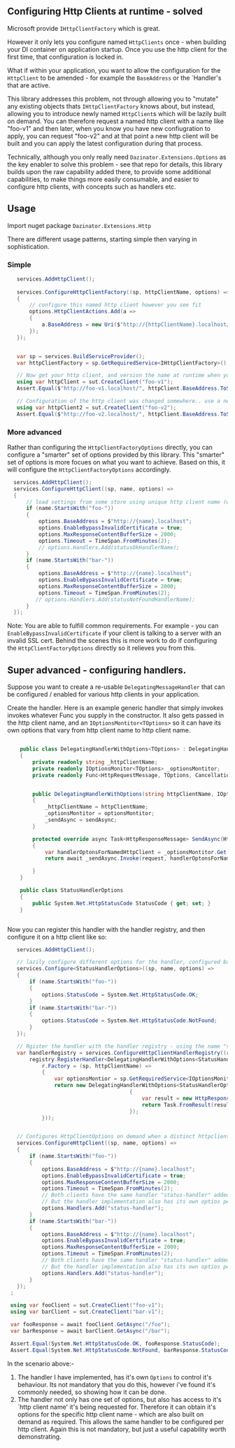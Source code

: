 ## Configuring Http Clients at runtime - solved

Microsoft provide `IHttpClientFactory` which is great.

However it only lets you configure named `HttpClients` once - when building your DI container on application startup. Once you use the http client for the first time, that configuration is locked in.

What if within your application, you want to allow the configuration for the `HttpClient` to be amended - for example the `BaseAddress` or the `Handler's that are active.

This library addresses this problem, not through allowing you to "mutate" any existing objects thats `IHttpClientFactory` knows about, but instead, allowing you to introduce newly named `HttpClient`s which will be lazily built on demand. You can therefore request a named http client with a name like "foo-v1" and then later, when you know you have new confiugration to apply, you can request "foo-v2" and at that point a new http client will be built and you can apply the latest configuration during that process.

Technically, although you only really need `Dazinator.Extensions.Options` as the key enabler to solve this problem - see that repo for details, this library builds upon the raw capability added there, to provide some additional capabilities, to make things more easily consumable, and easier to configure http clients, with concepts such as handlers etc.

## Usage

Import nuget package `Dazinator.Extensions.Http`

There are different usage patterns, starting simple then varying in sophistication.

### Simple

```cs
   services.AddHttpClient();
  
   services.ConfigureHttpClientFactory((sp, httpClientName, options) =>
   {
       // configure this named http client however you see fit
       options.HttpClientActions.Add(a =>
       {
           a.BaseAddress = new Uri($"http://{httpClientName}.localhost/");
       });
   });


   var sp = services.BuildServiceProvider();
   var httpClientFactory = sp.GetRequiredService<IHttpClientFactory>();

   // Now get your http client, and version the name at runtime when your configuration is changed:
   using var httpClient = sut.CreateClient("foo-v1");
   Assert.Equal($"http://foo-v1.localhost/", httpClient.BaseAddress.ToString());

   // Configuration of the http client was changed somewhere.. use a new name.
   using var httpClient2 = sut.CreateClient("foo-v2");
   Assert.Equal($"http://foo-v2.localhost/", httpClient.BaseAddress.ToString());

```

### More advanced

Rather than configuring the `HttpClientFactoryOptions` directly, you can configure a "smarter" set of options provided by this library.
This "smarter" set of options is more focues on what you want to achieve. Based on this, it will configure the `HttpClientFactoryOptions` accordingly.


```cs
  services.AddHttpClient();
  services.ConfigureHttpClient((sp, name, options) =>
  {
      // load settings from some store using unique http client name (which can version)
      if (name.StartsWith("foo-"))
      {
          options.BaseAddress = $"http://{name}.localhost";
          options.EnableBypassInvalidCertificate = true;
          options.MaxResponseContentBufferSize = 2000;
          options.Timeout = TimeSpan.FromMinutes(2);
          // options.Handlers.Add(statusOkHandlerName);
      }
      if (name.StartsWith("bar-"))
      {
          options.BaseAddress = $"http://{name}.localhost";
          options.EnableBypassInvalidCertificate = true;
          options.MaxResponseContentBufferSize = 2000;
          options.Timeout = TimeSpan.FromMinutes(2);
         // options.Handlers.Add(statusNotFoundHandlerName);
      }
  });

```

Note: You are able to fulfill common requirements. For example - you can `EnableBypassInvalidCertificate` if your client is talking to a server with an invalid SSL cert. Behind the scenes this is more work to do if configuring the `HttpClientFactoryOptions` directly so it relieves you from this.


## Super advanced - configuring handlers.

Suppose you want to create a re-usable `DelegatingMessageHandler` that can be configured / enabled for various http clients in your application.

Create the handler. 
Here is an example generic handler that simply invokes invokes whatever Func you supply in the constructor. 
It also gets passed in the http client name, and an `IOptionsMontitor<TOptions>` so it can have its own options that vary from http client name to http client name.


```cs

    public class DelegatingHandlerWithOptions<TOptions> : DelegatingHandler
    {
        private readonly string _httpClientName;
        private readonly IOptionsMonitor<TOptions> _optionsMontitor;
        private readonly Func<HttpRequestMessage, TOptions, CancellationToken, Task<HttpResponseMessage>> _sendAsync;


        public DelegatingHandlerWithOptions(string httpClientName, IOptionsMonitor<TOptions> optionsMontitor, Func<HttpRequestMessage, TOptions, CancellationToken, Task<HttpResponseMessage>> sendAsync)
        {
            _httpClientName = httpClientName;
            _optionsMontitor = optionsMontitor;
            _sendAsync = sendAsync;
        }

        protected override async Task<HttpResponseMessage> SendAsync(HttpRequestMessage request, CancellationToken cancellationToken)
        {
            var handlerOptonsForNamedHttpClient = _optionsMontitor.Get(_httpClientName);
            return await _sendAsync.Invoke(request, handlerOptonsForNamedHttpClient, cancellationToken);

        }
    }

    public class StatusHandlerOptions
    {
        public System.Net.HttpStatusCode StatusCode { get; set; }
    }



```

Now you can register this handler with the handler registry, and then configure it on a http client like so:

```cs
   services.AddHttpClient();

   // lazily configure different options for the handler, configured based on http client name.
   services.Configure<StatusHandlerOptions>((sp, name, options) =>
   {
       if (name.StartsWith("foo-"))
       {
           options.StatusCode = System.Net.HttpStatusCode.OK;
       }
       if (name.StartsWith("bar-"))
       {
           options.StatusCode = System.Net.HttpStatusCode.NotFound;
       }
   });

   // Rgister the handler with the handler registry - using the name "status-handler":-
   var handlerRegistry = services.ConfigureHttpClientHandlerRegistry((registry) =>
       registry.RegisterHandler<DelegatingHandlerWithOptions<StatusHandlerOptions>>("status-handler", (r) =>
           r.Factory = (sp, httpClientName) =>
           {
               var optionsMontior = sp.GetRequiredService<IOptionsMonitor<StatusHandlerOptions>>();
               return new DelegatingHandlerWithOptions<StatusHandlerOptions>(httpClientName, optionsMontior, (request, handlerOptions, cancelToken) =>
                                       {
                                           var result = new HttpResponseMessage(handlerOptions.StatusCode);
                                           return Task.FromResult(result);
                                       });
           }));


   // Configures HttpClientOptions on demand when a distinct httpclient name is requested.
   services.ConfigureHttpClient((sp, name, options) =>
   {
       if (name.StartsWith("foo-"))
       {
           options.BaseAddress = $"http://{name}.localhost";
           options.EnableBypassInvalidCertificate = true;
           options.MaxResponseContentBufferSize = 2000;
           options.Timeout = TimeSpan.FromMinutes(2);
           // Both clients have the same handler "status-handler" added.
           // But the handler implementation also has its own optios per named http client - allowing it to behave differently per client.
           options.Handlers.Add("status-handler");
       }
       if (name.StartsWith("bar-"))
       {
           options.BaseAddress = $"http://{name}.localhost";
           options.EnableBypassInvalidCertificate = true;
           options.MaxResponseContentBufferSize = 2000;
           options.Timeout = TimeSpan.FromMinutes(2);
           // Both clients have the same handler "status-handler" added.
           // But the handler implementation also has its own optios per named http client - allowing it to behave differently per client.
           options.Handlers.Add("status-handler");
       }
   });
 ;

 using var fooClient = sut.CreateClient("foo-v1");
 using var barClient = sut.CreateClient("bar-v1");

 var fooResponse = await fooClient.GetAsync("/foo");
 var barResponse = await barClient.GetAsync("/bar");

 Assert.Equal(System.Net.HttpStatusCode.OK, fooResponse.StatusCode);
 Assert.Equal(System.Net.HttpStatusCode.NotFound, barResponse.StatusCode);

```

In the scenario above:-

1. The handler I have implemented, has it's own `Options` to control it's behaviour. Its not mandatory that you do this, however i've found it's commonly needed, so showing how it can be done.
2. The handler not only has one set of options, but also has access to it's `http client name' it's being requested for. Therefore it can obtain it's options for the specific http client name - which are also built on demand as required. This allows the same handler to be configured per http client. Again this is not mandatory, but just a useful capability worth demonstrating.







